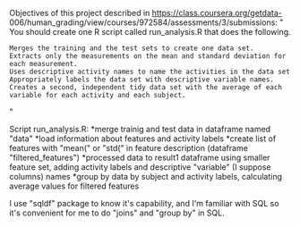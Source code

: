 Objectives of this project described in https://class.coursera.org/getdata-
006/human_grading/view/courses/972584/assessments/3/submissions:
"
You should create one R script called run_analysis.R that does the following. 

    Merges the training and the test sets to create one data set.
    Extracts only the measurements on the mean and standard deviation for each measurement. 
    Uses descriptive activity names to name the activities in the data set
    Appropriately labels the data set with descriptive variable names. 
    Creates a second, independent tidy data set with the average of each variable for each activity and each subject. 
"

Script run_analysis.R: 
*merge trainig and test data in dataframe named "data"
*load information about features and activity labels
*create list of features with "mean(" or "std(" in feature description (dataframe "filtered_features") 
*processed data to result1 dataframe using smaller feature set, adding activity labels and descriptive "variable" (I suppose columns) names
*group by data by subject and activity labels, calculating average values for filtered features

I use "sqldf" package to know it's capability, and I'm familiar with SQL so it's convenient for me to do "joins" and "group by" in SQL.  
